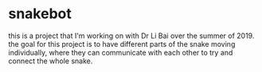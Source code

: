 # snakebot
this is a project that I'm working on with Dr Li Bai over the summer of 2019. the goal for this project is to have different parts of the snake moving individually, where they can communicate with each other to try and connect the whole snake.   
